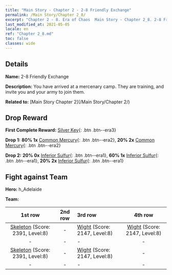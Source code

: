 ```yaml
---
title: "Main Story - Chapter 2 - 2-8 Friendly Exchange"
permalink: /Main Story/Chapter 2_8/
excerpt: "Chapter 2 - 8. Era of Chaos  Main Story - Chapter 2_8. 2-8 Friendly Exchange"
last_modified_at: 2021-05-05
locale: en
ref: "Chapter 2_8.md"
toc: false
classes: wide
---
```


## Details

 **Name:** 2-8 Friendly Exchange

 **Description:** You have arrived at a mercenary camp. They are training, and invite you and your army to join them.

 **Related to:** [Main Story Chapter 2](/Main Story/Chapter 2/)

## Drop Reward

 **First Complete Reward:** [Silver Key](/Items/con_693/){: .btn .btn--era3}

 **Drop 1:** **80% 1x** [Common Mercury](/Items/mat_8/){: .btn .btn--era2}, **20% 2x** [Common Mercury](/Items/mat_8/){: .btn .btn--era2}

 **Drop 2:** **20% 0x** [Inferior Sulfur](/Items/mat_3/){: .btn .btn--era1}, **60% 1x** [Inferior Sulfur](/Items/mat_3/){: .btn .btn--era1}, **20% 2x** [Inferior Sulfur](/Items/mat_3/){: .btn .btn--era1}


## Fight against Team
 **Hero:** h_Adelaide

 **Team:**


  | 1st row | 2nd row | 3rd row | 4th row |
  |:----:|:----:|:----|:----:|
  | [Skeleton](/units/Skeleton/) (Score: 2391, Level:8)  | - | [Wight](/units/Wight/) (Score: 2147, Level:8)  | [Wight](/units/Wight/) (Score: 2147, Level:8)  |
  | - | - | - | - |
  | [Skeleton](/units/Skeleton/) (Score: 2391, Level:8)  | - | [Wight](/units/Wight/) (Score: 2147, Level:8)  | - |
  | - | - | - | - |


